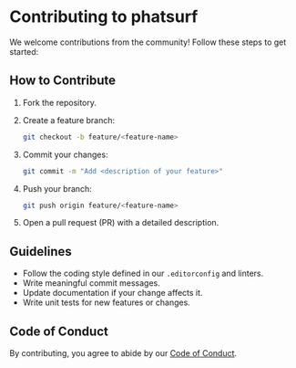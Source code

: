 # Contributing to phatsurf

We welcome contributions from the community! Follow these steps to get started:

## How to Contribute

1. Fork the repository.
2. Create a feature branch:

   ```bash
   git checkout -b feature/<feature-name>
   ```

3. Commit your changes:

   ```bash
   git commit -m "Add <description of your feature>"
   ```

4. Push your branch:

   ```bash
   git push origin feature/<feature-name>
   ```

5. Open a pull request (PR) with a detailed description.

## Guidelines

- Follow the coding style defined in our `.editorconfig` and linters.
- Write meaningful commit messages.
- Update documentation if your change affects it.
- Write unit tests for new features or changes.

## Code of Conduct

By contributing, you agree to abide by our [Code of Conduct](CODE_OF_CONDUCT.md).
